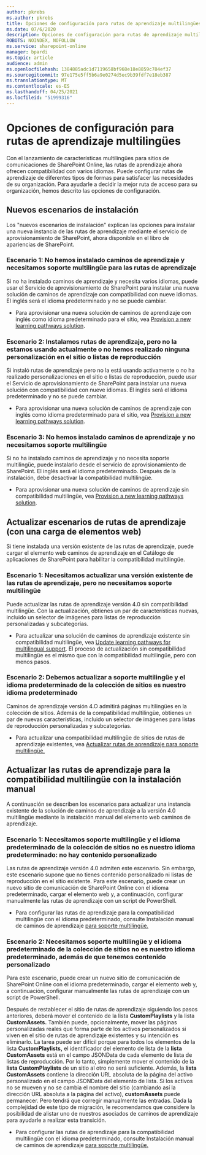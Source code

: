 ```yaml
---
author: pkrebs
ms.author: pkrebs
title: Opciones de configuración para rutas de aprendizaje multilingües
ms.date: 07/6/2020
description: Opciones de configuración para rutas de aprendizaje multilingües
ROBOTS: NOINDEX, NOFOLLOW
ms.service: sharepoint-online
manager: bpardi
ms.topic: article
audience: admin
ms.openlocfilehash: 1384885adc1d7119658bf968e18e8859c784ef37
ms.sourcegitcommit: 97e175e5ff5b6a9e0274d5ec9b39fdf7e18eb387
ms.translationtype: MT
ms.contentlocale: es-ES
ms.lasthandoff: 04/25/2021
ms.locfileid: "51999316"
---
```

# <a name="setup-options-for-multilingual-learning-pathways"></a>Opciones de configuración para rutas de aprendizaje multilingües
Con el lanzamiento de características multilingües para sitios de comunicaciones de SharePoint Online, las rutas de aprendizaje ahora ofrecen compatibilidad con varios idiomas. Puede configurar rutas de aprendizaje de diferentes tipos de formas para satisfacer las necesidades de su organización. Para ayudarle a decidir la mejor ruta de acceso para su organización, hemos descrito las opciones de configuración. 

## <a name="new-install-scenarios"></a>Nuevos escenarios de instalación
Los "nuevos escenarios de instalación" explican las opciones para instalar una nueva instancia de las rutas de aprendizaje mediante el servicio de aprovisionamiento de SharePoint, ahora disponible en el libro de apariencias de SharePoint.

### <a name="scenario-1-we-have-not-installed-learning-pathways-and-need-learning-pathways-multilingual-support"></a>Escenario 1: No hemos instalado caminos de aprendizaje y necesitamos soporte multilingüe para las rutas de aprendizaje 
Si no ha instalado caminos de aprendizaje y necesita varios idiomas, puede usar el Servicio de aprovisionamiento de SharePoint para instalar una nueva solución de caminos de aprendizaje con compatibilidad con nueve idiomas. El inglés será el idioma predeterminado y no se puede cambiar. 
- Para aprovisionar una nueva solución de caminos de aprendizaje con inglés como idioma predeterminado para el sitio, vea [Provision a new learning pathways solution](custom_provision_ml.md).

### <a name="scenario-2-we-installed-learning-pathways-but-arent-currently-using-it-andor-havent-made-any-customization-to-the-site-or-playlists"></a>Escenario 2: Instalamos rutas de aprendizaje, pero no la estamos usando actualmente o no hemos realizado ninguna personalización en el sitio o listas de reproducción 
Si instaló rutas de aprendizaje pero no la está usando activamente o no ha realizado personalizaciones en el sitio o listas de reproducción, puede usar el Servicio de aprovisionamiento de SharePoint para instalar una nueva solución con compatibilidad con nueve idiomas. El inglés será el idioma predeterminado y no se puede cambiar. 
- Para aprovisionar una nueva solución de caminos de aprendizaje con inglés como idioma predeterminado para el sitio, vea [Provision a new learning pathways solution](custom_provision_ml.md).

### <a name="scenario-3-we-havent-installed-learning-pathways-and-dont-need-multilingual-support"></a>Escenario 3: No hemos instalado caminos de aprendizaje y no necesitamos soporte multilingüe 
Si no ha instalado caminos de aprendizaje y no necesita soporte multilingüe, puede instalarlo desde el servicio de aprovisionamiento de SharePoint. El inglés será el idioma predeterminado. Después de la instalación, debe desactivar la compatibilidad multilingüe. 
- Para aprovisionar una nueva solución de caminos de aprendizaje sin compatibilidad multilingüe, vea [Provision a new learning pathways solution](custom_provision_ml.md).

## <a name="update-learning-pathways-with-a-web-part-upload-scenarios"></a>Actualizar escenarios de rutas de aprendizaje (con una carga de elementos web)
Si tiene instalada una versión existente de las rutas de aprendizaje, puede cargar el elemento web caminos de aprendizaje en el Catálogo de aplicaciones de SharePoint para habilitar la compatibilidad multilingüe. 

### <a name="scenario-1-we-need-to-upgrade-an-existing-version-of-learning-pathways-but-dont-need-multilingual-support"></a>Escenario 1: Necesitamos actualizar una versión existente de las rutas de aprendizaje, pero no necesitamos soporte multilingüe
Puede actualizar las rutas de aprendizaje versión 4.0 sin compatibilidad multilingüe. Con la actualización, obtienes un par de características nuevas, incluido un selector de imágenes para listas de reproducción personalizadas y subcategorías. 

- Para actualizar una solución de caminos de aprendizaje existente sin compatibilidad multilingüe, vea [Update learning pathways for multilingual support](custom_update_ml.md). El proceso de actualización sin compatibilidad multilingüe es el mismo que con la compatibilidad multilingüe, pero con menos pasos. 

### <a name="scenario-2-we-need-to-upgrade-to-multilingual-support-and-the-default-language-of-the-site-collection-is-our-default-language"></a>Escenario 2: Debemos actualizar a soporte multilingüe y el idioma predeterminado de la colección de sitios es nuestro idioma predeterminado
Caminos de aprendizaje versión 4.O admitirá páginas multilingües en la colección de sitios. Además de la compatibilidad multilingüe, obtienes un par de nuevas características, incluido un selector de imágenes para listas de reproducción personalizadas y subcategorías. 
- Para actualizar una compatibilidad multilingüe de sitios de rutas de aprendizaje existentes, vea [Actualizar rutas de aprendizaje para soporte multilingüe.](custom_update_ml.md) 

## <a name="update-learning-pathways-for-multilingual-support-with-manual-install"></a>Actualizar las rutas de aprendizaje para la compatibilidad multilingüe con la instalación manual 
A continuación se describen los escenarios para actualizar una instancia existente de la solución de caminos de aprendizaje a la versión 4.0 multilingüe mediante la instalación manual del elemento web caminos de aprendizaje. 

### <a name="scenario-1-we-need-multilingual-support-and-the-default-language-of-the-site-collection-is-not-our-default-language--no-custom-content"></a>Escenario 1: Necesitamos soporte multilingüe y el idioma predeterminado de la colección de sitios no es nuestro idioma predeterminado: no hay contenido personalizado 
Las rutas de aprendizaje versión 4.0 admiten este escenario. Sin embargo, este escenario supone que no tienes contenido personalizado ni listas de reproducción en el sitio existente. Para este escenario, puede crear un nuevo sitio de comunicación de SharePoint Online con el idioma predeterminado, cargar el elemento web y, a continuación, configurar manualmente las rutas de aprendizaje con un script de PowerShell. 
- Para configurar las rutas de aprendizaje para la compatibilidad multilingüe con el idioma predeterminado, consulte Instalación manual de caminos de aprendizaje [para soporte multilingüe.](custom_manualsetup_ml.md)

### <a name="scenario-2-we-need-multilingual-support-and-the-default-language-of-the-site-collection-is-not-our-default-language--plus-we-have-custom-content"></a>Escenario 2: Necesitamos soporte multilingüe y el idioma predeterminado de la colección de sitios no es nuestro idioma predeterminado, además de que tenemos contenido personalizado 
Para este escenario, puede crear un nuevo sitio de comunicación de SharePoint Online con el idioma predeterminado, cargar el elemento web y, a continuación, configurar manualmente las rutas de aprendizaje con un script de PowerShell. 

Después de restablecer el sitio de rutas de aprendizaje siguiendo los pasos anteriores, deberá mover el contenido de la lista **CustomPlaylists** y la lista **CustomAssets.** También puede, opcionalmente, mover las páginas personalizadas reales que forma parte de los activos personalizados si viven en el sitio de rutas de aprendizaje existentes y su intención es eliminarlo. La tarea puede ser difícil porque para todos los elementos de la lista **CustomPlaylists,** el identificador del elemento de lista de la **lista CustomAssets** está en el campo JSONData de cada elemento de lista de listas de reproducción. Por lo tanto, simplemente mover el contenido de la **lista CustomPlaylists** de un sitio al otro no será suficiente. Además, la **lista CustomAssets** contiene la dirección URL absoluta de la página del activo personalizado en el campo JSONData del elemento de lista. Si los activos no se mueven y no se cambia el nombre del sitio (cambiando así la dirección URL absoluta a la página del activo), **customAssets** puede permanecer. Pero tendrá que corregir manualmente las entradas. Dada la complejidad de este tipo de migración, le recomendamos que considere la posibilidad de alistar uno de nuestros asociados de caminos de aprendizaje para ayudarle a realizar esta transición.
- Para configurar las rutas de aprendizaje para la compatibilidad multilingüe con el idioma predeterminado, consulte Instalación manual de caminos de aprendizaje [para soporte multilingüe.](custom_manualsetup_ml.md)

